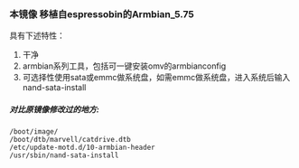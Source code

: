 ### 本镜像 移植自espressobin的Armbian_5.75

具有下述特性：

1. 干净
2. armbian系列工具，包括可一键安装omv的armbianconfig
3. 可选择性使用sata或emmc做系统盘，如需emmc做系统盘，进入系统后输入nand-sata-install

##### 对比原镜像修改过的地方:
```
/boot/image/
/boot/dtb/marvell/catdrive.dtb
/etc/update-motd.d/10-armbian-header
/usr/sbin/nand-sata-install
```
